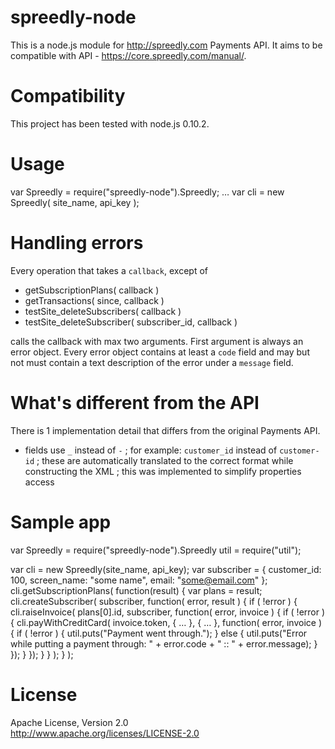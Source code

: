 # spreedly-node

This is a node.js module for <http://spreedly.com> Payments API. It aims to be compatible with API - <https://core.spreedly.com/manual/>.

# Compatibility

This project has been tested with node.js 0.10.2.

# Usage
  
  var Spreedly = require("spreedly-node").Spreedly;
  …
  var cli = new Spreedly( site_name, api_key );

# Handling errors

Every operation that takes a <code>callback</code>, except of
  
  - getSubscriptionPlans( callback )
  - getTransactions( since, callback )
  - testSite_deleteSubscribers( callback )
  - testSite_deleteSubscriber( subscriber_id, callback )
  
calls the callback with max two arguments. First argument is always an error object. Every error object contains at least a <code>code</code> field and may but not must contain a text description of the error under a <code>message</code> field.

# What's different from the API

There is 1 implementation detail that differs from the original Payments API.

 - fields use <code>_</code> instead of <code>-</code> ; for example: <code>customer_id</code> instead of <code>customer-id</code> ; these are automatically translated to the correct format while constructing the XML ; this was implemented to simplify properties access

# Sample app

  var Spreedly = require("spreedly-node").Spreedly
    util = require("util");
  
  var cli = new Spreedly(site_name, api_key);
  var subscriber = { customer_id: 100, screen_name: "some name", email: "some@email.com" };
  cli.getSubscriptionPlans( function(result) {
    var plans = result;
    cli.createSubscriber( subscriber, function( error, result ) {
      if ( !error ) {
        cli.raiseInvoice( plans[0].id, subscriber, function( error, invoice ) {
          if ( !error ) {
            cli.payWithCreditCard( invoice.token, { … }, { … }, function( error, invoice ) {
              if ( !error ) {
                util.puts("Payment went through.");
              } else {
                util.puts("Error while putting a payment through: " + error.code + " :: " + error.message);
              }
            });
          }
        });
      }
    } );
  } );

# License

Apache License, Version 2.0<br/><http://www.apache.org/licenses/LICENSE-2.0>
